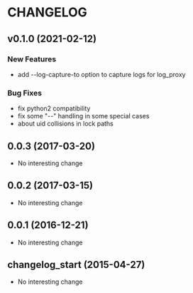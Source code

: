 # CHANGELOG

## v0.1.0 (2021-02-12)

### New Features

- add --log-capture-to option to capture logs for log_proxy

### Bug Fixes

- fix python2 compatibility
- fix some "--" handling in some special cases
- about uid collisions in lock paths

## 0.0.3 (2017-03-20)

- No interesting change

## 0.0.2 (2017-03-15)

- No interesting change

## 0.0.1 (2016-12-21)

- No interesting change

## changelog_start (2015-04-27)

- No interesting change



